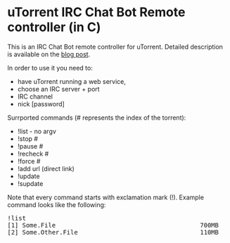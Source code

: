 # uTorrent IRC Chat Bot Remote controller (in C)

This is an IRC Chat Bot remote controller for uTorrent. Detailed description is available on the [blog post](https://biniamdemissie.com/2013/08/05/an-irc-bot-remote-controller-with-c/).

In order to use it you need to:
* have uTorrent running a web service,
* choose an IRC server + port
* IRC channel
* nick [password]

Surrported commands (# represents the index of the torrent):
* !list - no argv
* !stop #
* !pause #
* !recheck #
* !force #
* !add url (direct link)
* !update
* !supdate

Note that every command starts with exclamation mark (!). Example command looks like the following:
<pre>
!list
[1] Some.File                                       700MB   340KB/s  68%
[2] Some.Other.File                                 110MB   240KB/s  24%
</pre>
